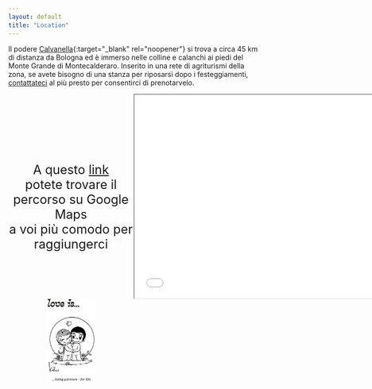 ```yaml
---
layout: default
title: "Location"
---
```

<style>
body {
  background-image: url('/Contatti/SF21.jpg');
  background-repeat: no-repeat;
  background-attachment: fixed;
  background-size: cover;
}
</style>
Il podere [Calvanella](http://poderecalvanella.wordpress.com){:target="_blank" rel="noopener"} si trova a circa 45 km di distanza da Bologna ed è immerso nelle colline e calanchi ai piedi del Monte Grande di Montecalderaro. Inserito in una rete di agriturismi della zona, se avete bisogno di una stanza per riposarsi dopo i festeggiamenti, <a href="/Contatti/simple_form.html" target="_blank">contattateci</a> al più presto per consentirci di prenotarvelo.

  <div style="text-align:center; width:50%; float: left; display: inline-block; margin-top:3cm"> 
	<p style="text-align:center;font-size:25px; margin-bottom:2.5cm">
		A questo <a href="http://www.google.com/maps/dir//Location,+B%26B+Podere+Calvanella,+Via+Calvanella,+7,+40050+San+Clemente+BO/@44.3288217,11.4558067,13z/data=!4m9!4m8!1m0!1m5!1m1!1s0x132b2e597ff5669d:0xb4d40a1e6a6ae75d!2m2!1d11.4821703!2d44.3288641!3e0" target="_blank">link</a> <br> potete trovare il percorso su Google Maps <br>
		a voi più comodo per raggiungerci </p> 
	<img align="center" src="/Contatti/loveis.jpeg" width="100"> 
</div>
  <div style="width:50%; float: left; display: inline-block;"><center>
<iframe src="Maps_1.html" width="600" height="410"></iframe>
</center>

</div>


